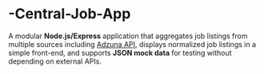 # -Central-Job-App
 A modular **Node.js/Express** application that aggregates job listings from multiple sources including [Adzuna API](https://developer.adzuna.com/), displays normalized job listings in a simple front-end, and supports **JSON mock data** for testing without depending on external APIs.
